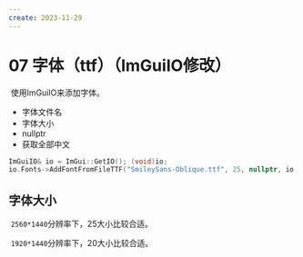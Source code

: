 ```yaml
---
create: 2023-11-29
---
```

# 07 字体（ttf）（ImGuiIO修改）

​	使用ImGuiIO来添加字体。

* 字体文件名
* 字体大小
* nullptr
* 获取全部中文

```C++
ImGuiIO& io = ImGui::GetIO(); (void)io;
io.Fonts->AddFontFromFileTTF("SmileySans-Oblique.ttf", 25, nullptr, io.Fonts->GetGlyphRangesChineseFull());
```

## 字体大小

​	`2560*1440`分辨率下，25大小比较合适。

​	`1920*1440`分辨率下，20大小比较合适。